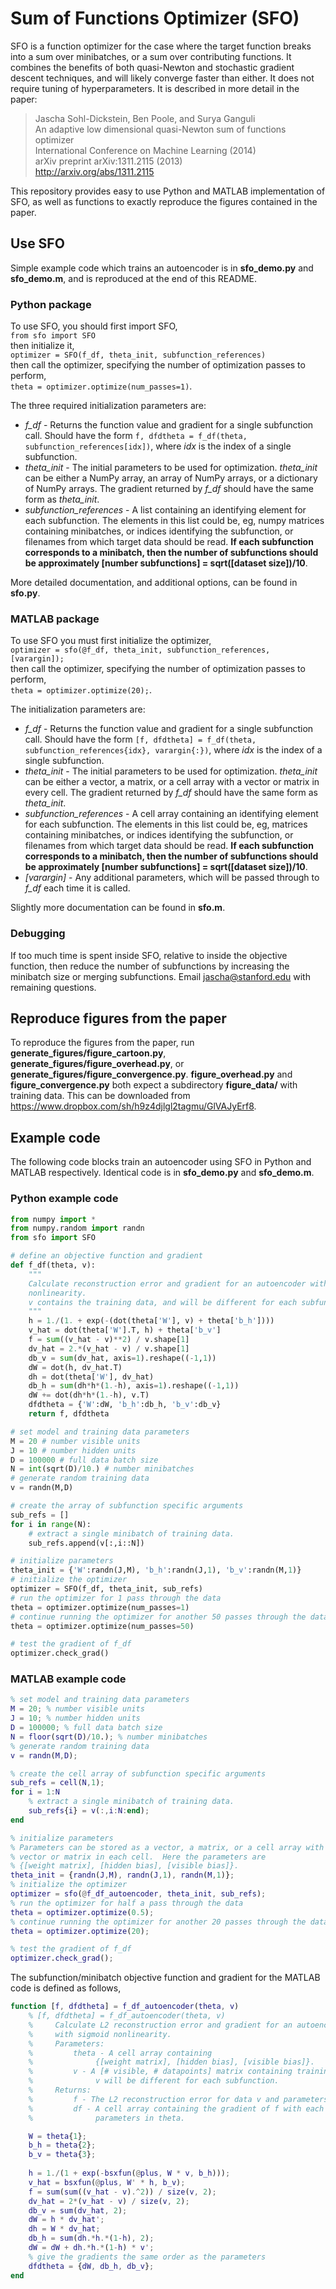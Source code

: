 Sum of Functions Optimizer (SFO)
================================

SFO is a function optimizer for the case where the target function breaks into a sum over minibatches, or a sum over contributing functions.  It combines the benefits of both quasi-Newton and stochastic gradient descent techniques, and will likely converge faster than either.  It does not require tuning of hyperparameters.  It is described in more detail in the paper:
> Jascha Sohl-Dickstein, Ben Poole, and Surya Ganguli<br>
> An adaptive low dimensional quasi-Newton sum of functions optimizer<br>
> International Conference on Machine Learning (2014)<br>
> arXiv preprint arXiv:1311.2115 (2013)<br>
> http://arxiv.org/abs/1311.2115

This repository provides easy to use Python and MATLAB implementation of SFO, as well as functions to exactly reproduce the figures contained in the paper.<br>

## Use SFO

Simple example code which trains an autoencoder is in **sfo_demo.py** and **sfo_demo.m**, and is reproduced at the end of this README.

### Python package

To use SFO, you should first import SFO,  
`from sfo import SFO`  
then initialize it,    
`optimizer = SFO(f_df, theta_init, subfunction_references)`    
then call the optimizer, specifying the number of optimization passes to perform,    
`theta = optimizer.optimize(num_passes=1)`.

The three required initialization parameters are:    
- *f_df* - Returns the function value and gradient for a single subfunction
            call.  Should have the form
                `f, dfdtheta = f_df(theta, subfunction_references[idx])`,
            where *idx* is the index of a single subfunction.    
- *theta_init* - The initial parameters to be used for optimization.  *theta_init* can
            be either a NumPy array, an array of NumPy arrays, or a dictionary
            of NumPy arrays.  The gradient returned by *f_df* should have the
            same form as *theta_init*.    
- *subfunction_references* - A list containing an identifying element for
            each subfunction.  The elements in this list could be, eg, numpy
            matrices containing minibatches, or indices identifying the
            subfunction, or filenames from which target data should be read.
            **If each subfunction corresponds to a minibatch, then the number of
            subfunctions should be approximately \[number subfunctions\] = sqrt(\[dataset size\])/10**.

More detailed documentation, and additional options, can be found in **sfo.py**.

### MATLAB package

To use SFO you must first initialize the optimizer,    
`optimizer = sfo(@f_df, theta_init, subfunction_references, [varargin]);`    
then call the optimizer, specifying the number of optimization passes to perform,    
`theta = optimizer.optimize(20);`.

The initialization parameters are:    
- *f_df* - Returns the function value and gradient for a single subfunction
            call.  Should have the form
                `[f, dfdtheta] = f_df(theta, subfunction_references{idx}, varargin{:})`,
            where *idx* is the index of a single subfunction.    
- *theta_init* - The initial parameters to be used for optimization.  *theta_init* can
            be either a vector, a matrix, or a cell array with a vector or
            matrix in every cell.  The gradient returned by *f_df* should have the
            same form as *theta_init*.    
- *subfunction_references* - A cell array containing an identifying element
            for each subfunction.  The elements in this list could be, eg,
            matrices containing minibatches, or indices identifying the
            subfunction, or filenames from which target data should be read.
            **If each subfunction corresponds to a minibatch, then the number of
            subfunctions should be approximately \[number subfunctions\] = sqrt(\[dataset size\])/10**.
- *[varargin]* - Any additional parameters, which will be passed through to *f_df* each time
            it is called.

Slightly more documentation can be found in **sfo.m**.

### Debugging

If too much time is spent inside SFO, relative to inside the objective function, then reduce the number of subfunctions by increasing the minibatch size or merging subfunctions.  Email jascha@stanford.edu with remaining questions.

## Reproduce figures from the paper
To reproduce the figures from the paper, run **generate\_figures/figure\_cartoon.py**, **generate\_figures/figure\_overhead.py**, or **generate\_figures/figure\_convergence.py**.  **figure\_overhead.py** and **figure\_convergence.py** both expect a subdirectory **figure_data/** with training data.  This can be downloaded from https://www.dropbox.com/sh/h9z4djlgl2tagmu/GlVAJyErf8.

## Example code

The following code blocks train an autoencoder using SFO in Python and MATLAB respectively.  Identical code is in **sfo_demo.py** and **sfo_demo.m**.

### Python example code

```python
from numpy import *
from numpy.random import randn
from sfo import SFO

# define an objective function and gradient
def f_df(theta, v):
    """
    Calculate reconstruction error and gradient for an autoencoder with sigmoid
    nonlinearity.
    v contains the training data, and will be different for each subfunction.
    """
    h = 1./(1. + exp(-(dot(theta['W'], v) + theta['b_h'])))
    v_hat = dot(theta['W'].T, h) + theta['b_v']
    f = sum((v_hat - v)**2) / v.shape[1]
    dv_hat = 2.*(v_hat - v) / v.shape[1]
    db_v = sum(dv_hat, axis=1).reshape((-1,1))
    dW = dot(h, dv_hat.T)
    dh = dot(theta['W'], dv_hat)
    db_h = sum(dh*h*(1.-h), axis=1).reshape((-1,1))
    dW += dot(dh*h*(1.-h), v.T)
    dfdtheta = {'W':dW, 'b_h':db_h, 'b_v':db_v}
    return f, dfdtheta

# set model and training data parameters
M = 20 # number visible units
J = 10 # number hidden units
D = 100000 # full data batch size
N = int(sqrt(D)/10.) # number minibatches
# generate random training data
v = randn(M,D)

# create the array of subfunction specific arguments
sub_refs = []
for i in range(N):
    # extract a single minibatch of training data.
    sub_refs.append(v[:,i::N])

# initialize parameters
theta_init = {'W':randn(J,M), 'b_h':randn(J,1), 'b_v':randn(M,1)}
# initialize the optimizer
optimizer = SFO(f_df, theta_init, sub_refs)
# run the optimizer for 1 pass through the data
theta = optimizer.optimize(num_passes=1)
# continue running the optimizer for another 50 passes through the data
theta = optimizer.optimize(num_passes=50)

# test the gradient of f_df
optimizer.check_grad()
```

### MATLAB example code

```MATLAB
% set model and training data parameters
M = 20; % number visible units
J = 10; % number hidden units
D = 100000; % full data batch size
N = floor(sqrt(D)/10.); % number minibatches
% generate random training data
v = randn(M,D);

% create the cell array of subfunction specific arguments
sub_refs = cell(N,1);
for i = 1:N
    % extract a single minibatch of training data.
    sub_refs{i} = v(:,i:N:end);
end

% initialize parameters
% Parameters can be stored as a vector, a matrix, or a cell array with a
% vector or matrix in each cell.  Here the parameters are 
% {[weight matrix], [hidden bias], [visible bias]}.
theta_init = {randn(J,M), randn(J,1), randn(M,1)};
% initialize the optimizer
optimizer = sfo(@f_df_autoencoder, theta_init, sub_refs);
% run the optimizer for half a pass through the data
theta = optimizer.optimize(0.5);
% continue running the optimizer for another 20 passes through the data
theta = optimizer.optimize(20);

% test the gradient of f_df
optimizer.check_grad();
```

The subfunction/minibatch objective function and gradient for the MATLAB code is defined as follows,
```MATLAB
function [f, dfdtheta] = f_df_autoencoder(theta, v)
    % [f, dfdtheta] = f_df_autoencoder(theta, v)
    %     Calculate L2 reconstruction error and gradient for an autoencoder
    %     with sigmoid nonlinearity.
    %     Parameters:
    %         theta - A cell array containing
    %              {[weight matrix], [hidden bias], [visible bias]}.
    %         v - A [# visible, # datapoints] matrix containing training data.
    %              v will be different for each subfunction.
    %     Returns:
    %         f - The L2 reconstruction error for data v and parameters theta.
    %         df - A cell array containing the gradient of f with each of the
    %              parameters in theta.

    W = theta{1};
    b_h = theta{2};
    b_v = theta{3};
    
    h = 1./(1 + exp(-bsxfun(@plus, W * v, b_h)));
    v_hat = bsxfun(@plus, W' * h, b_v);
    f = sum(sum((v_hat - v).^2)) / size(v, 2);
    dv_hat = 2*(v_hat - v) / size(v, 2);
    db_v = sum(dv_hat, 2);
    dW = h * dv_hat';
    dh = W * dv_hat;
    db_h = sum(dh.*h.*(1-h), 2);
    dW = dW + dh.*h.*(1-h) * v';
    % give the gradients the same order as the parameters
    dfdtheta = {dW, db_h, db_v};
end
```
